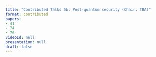 ```yaml
---
title: "Contributed Talks 5b: Post-quantum security (Chair: TBA)"
format: contributed
papers:
- 41
- 74
- 76
videoId: null
presentation: null
draft: false
---
```

